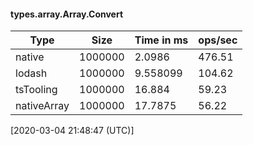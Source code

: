 #### types.array.Array.Convert

| Type | Size       | Time in ms | ops/sec |
|------|------------|------------|---------|
| native | 1000000 | 2.0986 | 476.51 |
| lodash | 1000000 | 9.558099 | 104.62 |
| tsTooling | 1000000 | 16.884 | 59.23 |
| nativeArray | 1000000 | 17.7875 | 56.22 |

[2020-03-04 21:48:47 (UTC)]
